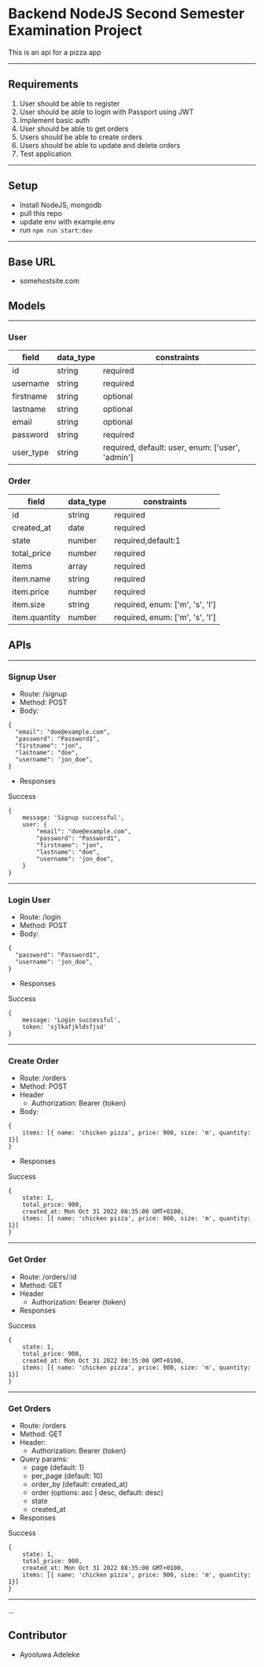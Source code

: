 # Backend NodeJS Second Semester Examination Project

This is an api for a pizza app

---

## Requirements

1. User should be able to register
2. User should be able to login with Passport using JWT
3. Implement basic auth
4. User should be able to get orders
5. Users should be able to create orders
6. Users should be able to update and delete orders
7. Test application

---

## Setup

- Install NodeJS, mongodb
- pull this repo
- update env with example.env
- run `npm run start:dev`

---

## Base URL

- somehostsite.com

## Models

---

### User

| field     | data_type | constraints                                      |
| --------- | --------- | ------------------------------------------------ |
| id        | string    | required                                         |
| username  | string    | required                                         |
| firstname | string    | optional                                         |
| lastname  | string    | optional                                         |
| email     | string    | optional                                         |
| password  | string    | required                                         |
| user_type | string    | required, default: user, enum: ['user', 'admin'] |

### Order

| field         | data_type | constraints                     |
| ------------- | --------- | ------------------------------- |
| id            | string    | required                        |
| created_at    | date      | required                        |
| state         | number    | required,default:1              |
| total_price   | number    | required                        |
| items         | array     | required                        |
| item.name     | string    | required                        |
| item.price    | number    | required                        |
| item.size     | string    | required, enum: ['m', 's', 'l'] |
| item.quantity | number    | required, enum: ['m', 's', 'l'] |

## APIs

---

### Signup User

- Route: /signup
- Method: POST
- Body:

```
{
  "email": "doe@example.com",
  "password": "Password1",
  "firstname": "jon",
  "lastname": "doe",
  "username": 'jon_doe",
}
```

- Responses

Success

```
{
    message: 'Signup successful',
    user: {
        "email": "doe@example.com",
        "password": "Password1",
        "firstname": "jon",
        "lastname": "doe",
        "username": 'jon_doe",
    }
}
```

---

### Login User

- Route: /login
- Method: POST
- Body:

```
{
  "password": "Password1",
  "username": 'jon_doe",
}
```

- Responses

Success

```
{
    message: 'Login successful',
    token: 'sjlkafjkldsfjsd'
}
```

---

### Create Order

- Route: /orders
- Method: POST
- Header
  - Authorization: Bearer {token}
- Body:

```
{
    items: [{ name: 'chicken pizza', price: 900, size: 'm', quantity: 1}]
}
```

- Responses

Success

```
{
    state: 1,
    total_price: 900,
    created_at: Mon Oct 31 2022 08:35:00 GMT+0100,
    items: [{ name: 'chicken pizza', price: 900, size: 'm', quantity: 1}]
}
```

---

### Get Order

- Route: /orders/:id
- Method: GET
- Header
  - Authorization: Bearer {token}
- Responses

Success

```
{
    state: 1,
    total_price: 900,
    created_at: Mon Oct 31 2022 08:35:00 GMT+0100,
    items: [{ name: 'chicken pizza', price: 900, size: 'm', quantity: 1}]
}
```

---

### Get Orders

- Route: /orders
- Method: GET
- Header:
  - Authorization: Bearer {token}
- Query params:
  - page (default: 1)
  - per_page (default: 10)
  - order_by (default: created_at)
  - order (options: asc | desc, default: desc)
  - state
  - created_at
- Responses

Success

```
{
    state: 1,
    total_price: 900,
    created_at: Mon Oct 31 2022 08:35:00 GMT+0100,
    items: [{ name: 'chicken pizza', price: 900, size: 'm', quantity: 1}]
}
```

---

...

## Contributor

- Ayooluwa Adeleke
